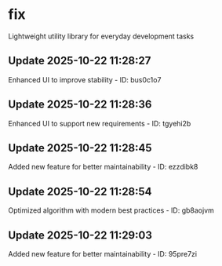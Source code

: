 # fix
Lightweight utility library for everyday development tasks

## Update 2025-10-22 11:28:27
Enhanced UI to improve stability - ID: bus0c1o7


## Update 2025-10-22 11:28:36
Enhanced UI to support new requirements - ID: tgyehi2b


## Update 2025-10-22 11:28:45
Added new feature for better maintainability - ID: ezzdibk8


## Update 2025-10-22 11:28:54
Optimized algorithm with modern best practices - ID: gb8aojvm


## Update 2025-10-22 11:29:03
Added new feature for better maintainability - ID: 95pre7zi

